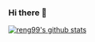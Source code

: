 ### Hi there 👋

[![reng99's github stats](https://github-readme-stats.vercel.app/api?username=reng99)](https://github.com/anuraghazra/github-readme-stats)

<!--
**reng99/reng99** is a ✨ _special_ ✨ repository because its `README.md` (this file) appears on your GitHub profile.

Here are some ideas to get you started:

- 🔭 I’m currently working on ...
- 🌱 I’m currently learning ...
- 👯 I’m looking to collaborate on ...
- 🤔 I’m looking for help with ...
- 💬 Ask me about ...
- 📫 How to reach me: ...
- 😄 Pronouns: ...
- ⚡ Fun fact: ...
-->

